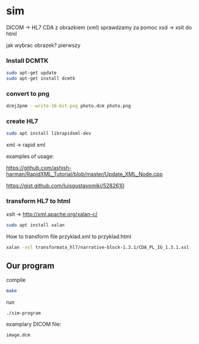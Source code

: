 # sim

DICOM -> HL7 CDA z obrazkiem (xml) sprawdzamy za pomoc xsd -> xslt do html


jak wybrac obrazek?
pierwszy

### Install DCMTK
``` bash
sudo apt-get update
sudo apt-get install dcmtk
```

### convert to png

``` bash
dcmj2pnm --write-16-bit-png photo.dcm photo.png
```

### create HL7
``` bash
sudo apt install librapidxml-dev
```
xml -> rapid xml

examples of usage:

https://github.com/ashish-harman/RapidXML_Tutorial/blob/master/Update_XML_Node.cpp

https://gist.github.com/luisgustavomiki/5282610



### transform HL7 to html
xslt -> http://xml.apache.org/xalan-c/

``` bash
sudo apt install xalan
```

How to transform file przyklad.xml to przyklad.html

``` bash
xalan -xsl transformata_hl7/narrative-block-1.3.1/CDA_PL_IG_1.3.1.xsl -in przyklad.xml -out przyklad.html
```


## Our program

compile
``` bash
make
```

run
```
./sim-program
```

examplary DICOM file:

`image.dcm`




